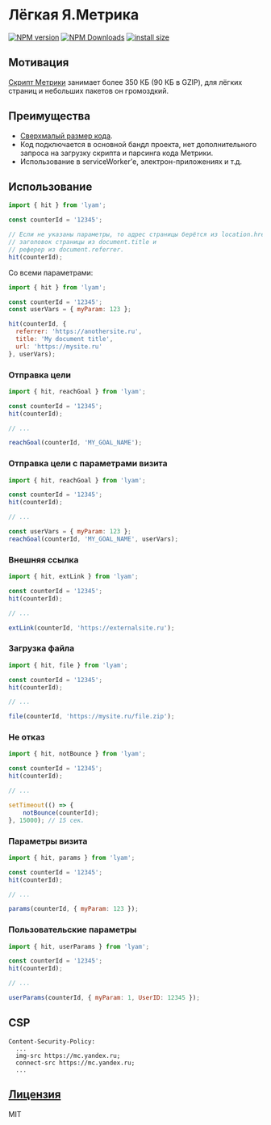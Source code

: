 # Лёгкая Я.Метрика

[![NPM version](https://img.shields.io/npm/v/lyam.svg)](https://www.npmjs.com/package/lyam)
[![NPM Downloads](https://img.shields.io/npm/dm/lyam.svg?style=flat)](https://www.npmjs.org/package/lyam)
[![install size](https://packagephobia.com/badge?p=lyam)](https://packagephobia.com/result?p=lyam)

## Мотивация
[Скрипт Метрики](https://mc.yandex.ru/metrika/tag.js) занимает более 350 КБ (90 КБ в GZIP), для лёгких страниц и небольших пакетов он громоздкий.

## Преимущества
- [Сверхмалый размер кода](https://bundlephobia.com/result?p=lyam).
- Код подключается в основной бандл проекта, нет дополнительного запроса на загрузку скрипта и парсинга кода Метрики.
- Использование в serviceWorker’е, электрон-приложениях и т.д.

## Использование

```js
import { hit } from 'lyam';

const counterId = '12345';

// Если не указаны параметры, то адрес страницы берётся из location.href,
// заголовок страницы из document.title и
// реферер из document.referrer.
hit(counterId);
```

Со всеми параметрами:
```js
import { hit } from 'lyam';

const counterId = '12345';
const userVars = { myParam: 123 };

hit(counterId, {
  referrer: 'https://anothersite.ru',
  title: 'My document title',
  url: 'https://mysite.ru'
}, userVars);
```

### Отправка цели

```js
import { hit, reachGoal } from 'lyam';

const counterId = '12345';
hit(counterId);

// ...

reachGoal(counterId, 'MY_GOAL_NAME');

```

### Отправка цели с параметрами визита

```js
import { hit, reachGoal } from 'lyam';

const counterId = '12345';
hit(counterId);

// ...

const userVars = { myParam: 123 };
reachGoal(counterId, 'MY_GOAL_NAME', userVars);

```

### Внешняя ссылка
```js
import { hit, extLink } from 'lyam';

const counterId = '12345';
hit(counterId);

// ...

extLink(counterId, 'https://externalsite.ru');
```

### Загрузка файла
```js
import { hit, file } from 'lyam';

const counterId = '12345';
hit(counterId);

// ...

file(counterId, 'https://mysite.ru/file.zip');
```

### Не отказ
```js
import { hit, notBounce } from 'lyam';

const counterId = '12345';
hit(counterId);

// ...

setTimeout(() => {
    notBounce(counterId);
}, 15000); // 15 сек.
```

### Параметры визита
```js
import { hit, params } from 'lyam';

const counterId = '12345';
hit(counterId);

// ...

params(counterId, { myParam: 123 });
```

### Пользовательские параметры
```js
import { hit, userParams } from 'lyam';

const counterId = '12345';
hit(counterId);

// ...

userParams(counterId, { myParam: 1, UserID: 12345 });
```

## CSP
```
Content-Security-Policy:
  ...
  img-src https://mc.yandex.ru;
  connect-src https://mc.yandex.ru;
  ...
```

## [Лицензия](./LICENSE)
MIT
